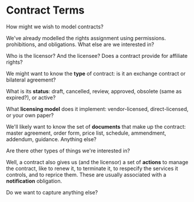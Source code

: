 # Contract Terms

How might we wish to model contracts?

We've already modelled the rights assignment using permissions. prohibitions, and obligations. What else are we interested in?

Who is the licensor? And the licensee? Does a contract provide for affiliate rights?

We might want to know the **type** of contract: is it an exchange contract or bilateral agreement?

What is its **status**: draft, cancelled, review, approved, obsolete (same as expired?), or active?

What **licensing model** does it implement: vendor-licensed, direct-licensed, or your own paper?

We'll likely want to know the set of **documents** that make up the contract: master agreement, order form, price list, schedule, ammendment, addendum, guidance. Anything else?

Are there other types of things we're interested in?

Well, a contract also gives us (and the licensor) a set of **actions** to manage the contract, like to renew it, to terminate it, to respecify the services it controls, and to reprice them. These are usually associated with a **notification** obligation.

Do we want to capture anything else?

